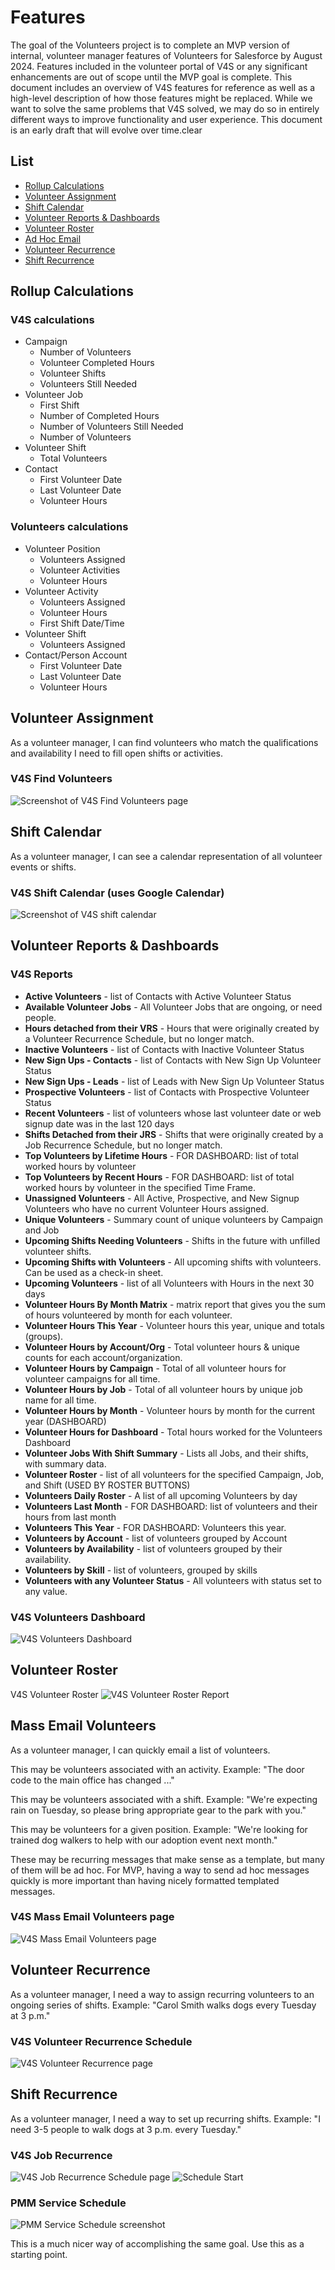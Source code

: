 # Features

The goal of the Volunteers project is to complete an MVP version of internal, volunteer manager features of Volunteers for Salesforce by August 2024. Features included in the volunteer portal of V4S or any significant enhancements are out of scope until the MVP goal is complete. This document includes an overview of V4S features for reference as well as a high-level description of how those features might be replaced. While we want to solve the same problems that V4S solved, we may do so in entirely different ways to improve functionality and user experience. This document is an early draft that will evolve over time.clear

## List

* [Rollup Calculations](#rollup-calculations)
* [Volunteer Assignment](#volunteer-assignment)
* [Shift Calendar](#shift-calendar)
* [Volunteer Reports & Dashboards](#volunteer-report-dashboards)
* [Volunteer Roster](#volunteer-roster)
* [Ad Hoc Email](#ad-hoc-email)
* [Volunteer Recurrence](#volunteer-recurrence)
* [Shift Recurrence](#shift-recurrence)

## Rollup Calculations

### V4S calculations

* Campaign
	* Number of Volunteers
	* Volunteer Completed Hours
	* Volunteer Shifts
	* Volunteers Still Needed
* Volunteer Job
	* First Shift
	* Number of Completed Hours
	* Number of Volunteers Still Needed
	* Number of Volunteers
* Volunteer Shift
	* Total Volunteers
* Contact
	* First Volunteer Date
	* Last Volunteer Date
	* Volunteer Hours

### Volunteers calculations

* Volunteer Position
	* Volunteers Assigned 
	* Volunteer Activities
	* Volunteer Hours
* Volunteer Activity
	* Volunteers Assigned
	* Volunteer Hours
	* First Shift Date/Time
* Volunteer Shift
	* Volunteers Assigned
* Contact/Person Account
	* First Volunteer Date
	* Last Volunteer Date
	* Volunteer Hours

## Volunteer Assignment

As a volunteer manager, I can find volunteers who match the qualifications and availability I need to fill open shifts or activities.

### V4S Find Volunteers 
![Screenshot of V4S Find Volunteers page](images/v4s_find_volunteers.png)

## Shift Calendar

As a volunteer manager, I can see a calendar representation of all volunteer events or shifts.

### V4S Shift Calendar (uses Google Calendar)
![Screenshot of V4S shift calendar](images/v4s_shift_calendar.png)

## Volunteer Reports & Dashboards

### V4S Reports

* **Active Volunteers** - list of Contacts with Active Volunteer Status
* **Available Volunteer Jobs** - All Volunteer Jobs that are ongoing, or need people.
* **Hours detached from their VRS** - Hours that were originally created by a Volunteer Recurrence Schedule, but no longer match.
* **Inactive Volunteers** - list of Contacts with Inactive Volunteer Status
* **New Sign Ups - Contacts** - list of Contacts with New Sign Up Volunteer Status
* **New Sign Ups - Leads** - list of Leads with New Sign Up Volunteer Status
* **Prospective Volunteers** - list of Contacts with Prospective Volunteer Status
* **Recent Volunteers** - list of volunteers whose last volunteer date or web signup date was in the last 120 days
* **Shifts Detached from their JRS** - Shifts that were originally created by a Job Recurrence Schedule, but no longer match.
* **Top Volunteers by Lifetime Hours** - FOR DASHBOARD: list of total worked hours by volunteer
* **Top Volunteers by Recent Hours** - FOR DASHBOARD: list of total worked hours by volunteer in the specified Time Frame.
* **Unassigned Volunteers** - All Active, Prospective, and New Signup Volunteers who have no current Volunteer Hours assigned.
* **Unique Volunteers** - Summary count of unique volunteers by Campaign and Job
* **Upcoming Shifts Needing Volunteers** - Shifts in the future with unfilled volunteer shifts.
* **Upcoming Shifts with Volunteers** - All upcoming shifts with volunteers. Can be used as a check-in sheet.
* **Upcoming Volunteers** - list of all Volunteers with Hours in the next 30 days
* **Volunteer Hours By Month Matrix** - matrix report that gives you the sum of hours volunteered by month for each volunteer.
* **Volunteer Hours This Year** - Volunteer hours this year, unique and totals (groups).
* **Volunteer Hours by Account/Org** - Total volunteer hours & unique counts for each account/organization.
* **Volunteer Hours by Campaign** - Total of all volunteer hours for volunteer campaigns for all time.
* **Volunteer Hours by Job** - Total of all volunteer hours by unique job name for all time.
* **Volunteer Hours by Month** - Volunteer hours by month for the current year (DASHBOARD)
* **Volunteer Hours for Dashboard** - Total hours worked for the Volunteers Dashboard
* **Volunteer Jobs With Shift Summary** - Lists all Jobs, and their shifts, with summary data.
* **Volunteer Roster** - list of all volunteers for the specified Campaign, Job, and Shift (USED BY ROSTER BUTTONS)
* **Volunteers Daily Roster** - A list of all upcoming Volunteers by day
* **Volunteers Last Month** - FOR DASHBOARD: list of volunteers and their hours from last month
* **Volunteers This Year** - FOR DASHBOARD: Volunteers this year.
* **Volunteers by Account** - list of volunteers grouped by Account
* **Volunteers by Availability** - list of volunteers grouped by their availability.
* **Volunteers by Skill** - list of volunteers, grouped by skills
* **Volunteers with any Volunteer Status** - All volunteers with status set to any value.     

### V4S Volunteers Dashboard
![V4S Volunteers Dashboard](images/v4s_dashboard.png)

## Volunteer Roster
V4S Volunteer Roster
![V4S Volunteer Roster Report](images/v4s_roster_report.png)

## Mass Email Volunteers
As a volunteer manager, I can quickly email a list of volunteers. 

This may be volunteers associated with an activity. Example: "The door code to the main office has changed ..."

This may be volunteers associated with a shift. Example: "We're expecting rain on Tuesday, so please bring appropriate gear to the park with you."

This may be volunteers for a given position. Example: "We're looking for trained dog walkers to help with our adoption event next month."

These may be recurring messages that make sense as a template, but many of them will be ad hoc. For MVP, having a way to send ad hoc messages quickly is more important than having nicely formatted templated messages.

### V4S Mass Email Volunteers page
![V4S Mass Email Volunteers page](images/v4s_mass_email_volunteers.png)

## Volunteer Recurrence
As a volunteer manager, I need a way to assign recurring volunteers to an ongoing series of shifts. Example: "Carol Smith walks dogs every Tuesday at 3 p.m."

### V4S Volunteer Recurrence Schedule 
![V4S Volunteer Recurrence page](images/v4s_volunteer_recurrence.png)

## Shift Recurrence
As a volunteer manager, I need a way to set up recurring shifts. Example: "I need 3-5 people to walk dogs at 3 p.m. every Tuesday."

### V4S Job Recurrence
![V4S Job Recurrence Schedule page](images/v4s_job_recurrence_schedule.png)
![Schedule Start](images/schedule_start.png)

### PMM Service Schedule
![PMM Service Schedule screenshot](images/pmm_service_schedule.png)

This is a much nicer way of accomplishing the same goal. Use this as a starting point.
